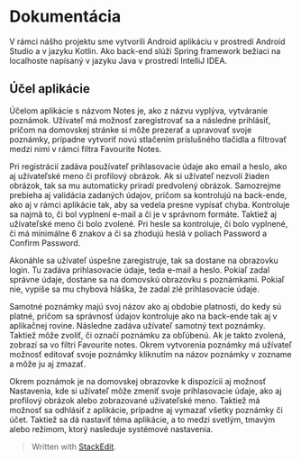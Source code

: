 # Dokumentácia
V rámci nášho projektu sme vytvorili Android aplikáciu v prostredí Android Studio a v jazyku Kotlin. Ako back-end slúži Spring framework bežiaci na localhoste napísaný v jazyku Java v prostredí IntelliJ IDEA. 
## Účel aplikácie
Účelom aplikácie s názvom Notes je, ako z názvu vyplýva, vytváranie poznámok. Užívateľ má možnosť zaregistrovať sa a následne prihlásiť, pričom na domovskej stránke si môže prezerať a upravovať svoje poznámky, prípadne vytvoriť novú stlačením príslušného tlačidla a filtrovať medzi nimi v rámci filtra Favourite Notes. 

Pri registrácií zadáva používateľ prihlasovacie údaje ako email a heslo, ako aj užívateľské meno či profilový obrázok. Ak si užívateľ nezvolí žiaden obrázok, tak sa mu automaticky priradí predvolený obrázok. Samozrejme prebieha aj validácia zadaných údajov, pričom sa kontrolujú na back-ende, ako aj v rámci aplikácie tak, aby sa vedela presne vypísať chyba. Kontroluje sa najmä to, či bol vyplnení e-mail a či je v správnom formáte. Taktiež aj užívateľské meno či bolo zvolené. Pri hesle sa kontroluje, či bolo vyplnené, či má minimálne 6 znakov a či sa zhodujú heslá v poliach Password a Confirm Password. 

Akonáhle sa užívateľ úspešne zaregistruje, tak sa dostane na obrazovku login. Tu zadáva prihlasovacie údaje, teda e-mail a heslo. Pokiaľ zadal správne údaje, dostane sa na domovskú obrazovku s poznámkami. Pokiaľ nie, vypíše sa mu chybová hláška, že zadal zlé prihlasovacie údaje. 

Samotné poznámky majú svoj názov ako aj obdobie platnosti, do kedy sú platné, pričom sa správnosť údajov kontroluje ako na back-ende tak aj v aplikačnej rovine. Následne zadáva užívateľ samotný text poznámky. Taktiež môže zvoliť, či označí poznámku za obľúbenú. Ak je takto zvolená, zobrazí sa vo filtri Favourite notes. Okrem vytvorenia poznámky má užívateľ možnosť editovať svoje poznámky kliknutím na názov poznámky v zozname a môže ju aj zmazať. 

Okrem poznámok je na domovskej obrazovke k dispozícií aj možnosť Nastavenia, kde si užívateľ môže zmeniť svoje prihlasovacie údaje, ako aj profilový obrázok alebo zobrazované užívateľské meno. Taktiež má možnosť sa odhlásiť z aplikácie, prípadne aj vymazať všetky poznámky či účet.  Taktiež sa dá nastaviť téma aplikácie, a to medzi svetlým, tmavým alebo režimom, ktorý nasleduje systémové nastavenia.

> Written with [StackEdit](https://stackedit.io/).
<!--stackedit_data:
eyJoaXN0b3J5IjpbLTE1NTM3MTMzNDNdfQ==
-->